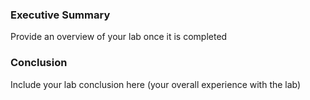 ### Executive Summary
Provide an overview of your lab once it is completed


### Conclusion
Include your lab conclusion here (your overall experience with the lab)

